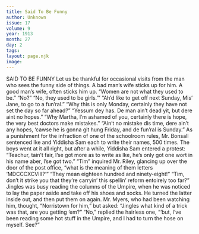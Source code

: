 ```yaml
---
title: Said To Be Funny
author: Unknown
issue: 17
volume: 9
year: 1913
month: 27
day: 2
tags:
layout: page.njk
image:
---
```

SAID TO BE FUNNY    Let us be thankful for occasional visits from the man who sees the funny side of things.    A bad man’s wife sticks up for him. A good man’s wife, often sticks him up.       “Women are not what they used to be.”    “No?”    “No, they used to be girls.”’       “Ah’d like to get off next Sunday, Mis’ Jane, to go to a fun’ral.”    “Why this is only Monday, certainly they have not set the day so far ahead?”    “Yessum dey has. De man ain’t dead yit, but dere aint no hopes.”    “Why Martha, I’m ashamed of you, certainly there is hope, the very best doctors make mistakes.”   “Ain’t no mistake dis time, dere ain’t any hopes, ‘cawse he is gonna git hung Friday, and de fun’ral is Sunday.”       As a punishment for the infraction of one of the schoolroom rules, Mr. Bonsall sentenced Ike and Yiddisha Sam each to write their names, 500 times. The boys went at it all right, but after a while, Yiddisha Sam entered a protest: “Teachur, tain’t fair, I’se got more as to write as Ike, he’s only got one wort in his name aber, I’se got two.”       “Tim” inquired Mr. Riley, glancing up over the door of the post office, “what is the meaning of them letters ‘MDCCCXCVIII?’”   “They mean eighteen hundred and ninety-eight!”    “Tim, don’t it strike you that they’re carryin’ this spellin’ reform entoirely too far?”       Jingles was busy reading the columns of the Umpire, when he was noticed to lay the paper aside and take off his shoes and socks. He turned the latter inside out, and then put them on again. Mr. Myers, who had been watching him, thought, “Norristown for him,” but asked: “Jingles what kind of a trick was that, are you getting ‘em?”    “No,” replied the hairless one, “‘but, I’ve been reading some hot stuff in the Umpire, and I had to turn the hose on myself. See?”    


